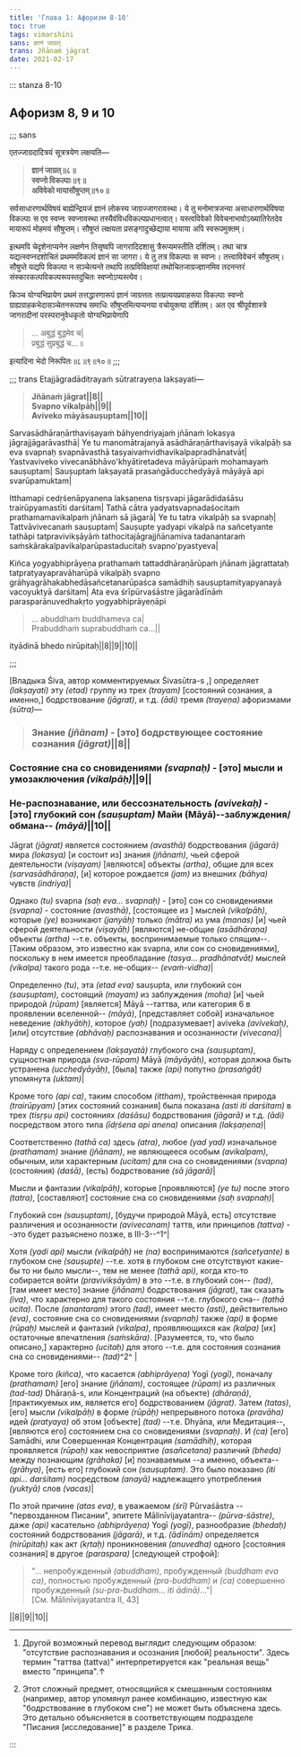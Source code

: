 ```yaml
---
title: 'Глава 1: Афоризм 8-10'
toc: true
tags: vimarshini
sans: ज्ञानं जाग्रत्
trans: Jñānaṁ jāgrat
date: 2021-02-17
---
```



::: stanza 8-10
## Афоризм 8, 9 и 10

;;; sans

एतज्जाग्रदादित्रयं सूत्रत्रयेण लक्षयति—

> **ज्ञानं जाग्रत्॥८॥   
 स्वप्नो विकल्पाः॥९॥   
 अविवेको मायासौषुप्तम्॥१०॥**   
 
सर्वसाधारणार्थविषयं बाह्येन्द्रियजं ज्ञानं लोकस्य जाग्रज्जागरावस्था। ये तु मनोमात्रजन्या असाधारणार्थविषया विकल्पाः स एव स्वप्नः स्वप्नावस्था तस्यैवंविधविकल्पप्रधानत्वात्। यस्त्वविवेको विवेचनाभावोऽख्यातिरेतदेव मायारूपं मोहमयं सौषुप्तम्। सौषुप्तं लक्षयता प्रसङ्गादुच्छेद्याया मायाया अपि स्वरूपमुक्तम्।

इत्थमपि चेदृशेनाप्यनेन लक्षणेन तिसृष्वपि जागरादिदशासु त्रैरूप्यमस्तीति दर्शितम्। तथा चात्र यद्यत्स्वप्नदशोचितं प्रथममविकल्पं ज्ञानं सा जागरा। ये तु तत्र विकल्पाः स स्वप्नः। तत्त्वाविवेचनं सौषुप्तम्। सौषुप्ते यद्यपि विकल्पा न सञ्चेत्यन्ते तथापि तत्प्रविविक्षायां तथोचितजाग्रज्ज्ञानमिव तदनन्तरं संस्कारकल्पविकल्परूपस्तदुचितः स्वप्नोऽप्यस्त्येव।

किञ्च योग्यभिप्रायेण प्रथमं तत्तद्धारणारूपं ज्ञानं जाग्रत्ततः तत्प्रत्ययप्रवाहरूपा विकल्पाः स्वप्नो ग्राह्यग्राहकभेदासञ्चेतनरूपश्च समाधिः सौषुप्तमित्यप्यनया वचोयुक्त्या दर्शितम्। अत एव श्रीपूर्वशास्त्रे जागरादीनां परस्परानुवेधकृतो योग्यभिप्रायेणापि

>... अबुद्धं बुद्धमेव च|    
प्रबुद्धं सुप्रबुद्धं च...॥

इत्यादिना भेदो निरूपितः॥८॥९॥१०॥
;;;



;;; trans
Etajjāgradāditrayaṁ sūtratrayeṇa lakṣayati—

> **Jñānaṁ jāgrat||8||    
Svapno vikalpāḥ||9||    
Aviveko māyāsauṣuptam||10||**


Sarvasādhāraṇārthaviṣayaṁ bāhyendriyajaṁ jñānaṁ lokasya jāgrajjāgarāvasthā| Ye tu manomātrajanyā asādhāraṇārthaviṣayā vikalpāḥ sa eva svapnaḥ svapnāvasthā tasyaivaṁvidhavikalpapradhānatvāt| Yastvaviveko vivecanābhāvo'khyātiretadeva māyārūpaṁ mohamayaṁ sauṣuptam| Sauṣuptaṁ lakṣayatā prasaṅgāducchedyāyā māyāyā api svarūpamuktam|

Itthamapi cedṛśenāpyanena lakṣaṇena tisṛṣvapi jāgarādidaśāsu trairūpyamastīti darśitam| Tathā cātra yadyatsvapnadaśocitaṁ prathamamavikalpaṁ jñānaṁ sā jāgarā| Ye tu tatra vikalpāḥ sa svapnaḥ| Tattvāvivecanaṁ sauṣuptam| Sauṣupte yadyapi vikalpā na sañcetyante tathāpi tatpravivikṣāyāṁ tathocitajāgrajjñānamiva tadanantaraṁ saṁskārakalpavikalparūpastaducitaḥ svapno'pyastyeva|

Kiñca yogyabhiprāyeṇa prathamaṁ tattaddhāraṇārūpaṁ jñānaṁ jāgrattataḥ tatpratyayapravāharūpā vikalpāḥ svapno grāhyagrāhakabhedāsañcetanarūpaśca samādhiḥ sauṣuptamityapyanayā vacoyuktyā darśitam| Ata eva śrīpūrvaśāstre jāgarādīnāṁ parasparānuvedhakṛto yogyabhiprāyeṇāpi

>... abuddhaṁ buddhameva ca|    
Prabuddhaṁ suprabuddhaṁ ca...||

ityādinā bhedo nirūpitaḥ||8||9||10||

;;; 



[Владыка Śiva, автор комментируемых Śivasūtra-s ,] определяет _(lakṣayati)_ эту _(etad)_ группу из трех _(trayam)_ [состояний сознания, а именно,] бодрствование _(jāgrat)_, и т.д. _(ādi)_ тремя _(trayeṇa)_ афоризмами _(sūtra)_—

>### Знание _(jñānam)_ - [это] бодрствующее состояние сознания _(jāgrat)_||8||    
### Состояние сна со сновидениями _(svapnaḥ)_ - [это] мысли и умозаключения _(vikalpāḥ)_||9||    
### Не-распознавание, или бессознательность _(avivekaḥ)_ - [это] глубокий сон _(sauṣuptam)_ Майи (Māyā)--заблуждения/обмана-- _(māyā)_||10||

Jāgrat _(jāgrat)_ является состоянием _(avasthā)_ бодрствования _(jāgarā)_ мира _(lokasya)_ [и состоит из] знания _(jñānaṁ)_, чьей сферой деятельности _(viṣayam)_ [являются] объекты _(artha)_, общие для всех _(sarvasādhāraṇa)_, [и] которое рождается _(jam)_ из внешних _(bāhya)_ чувств _(indriya)_|

Однако _(tu)_ svapna _(saḥ eva... svapnaḥ)_ - [это] сон со сновидениями _(svapna)_ - состояние _(avasthā)_, [состоящее из ] мыслей _(vikalpāḥ)_, которые _(ye)_ возникают _(janyāḥ)_ только _(mātra)_ из ума _(manas)_ [и] чьей сферой деятельности _(viṣayāḥ)_ [являются] не-общие _(asādhāraṇa)_ объекты _(artha)_ --т.е. объекты, воспринимаемые только спящим--. [Таким образом, это известно как svapna, или сон со сновидениями], поскольку в нем  имеется преобладание _(tasya... pradhānatvāt)_ мыслей _(vikalpa)_ такого рода --т.е. не-общих-- _(evaṁ-vidha)_|

Определенно _(tu)_, эта _(etad eva)_ sauṣupta, или глубокий сон _(sauṣuptam)_, состоящий _(mayam)_ из заблуждения _(moha)_ [и] чьей природой _(rūpam)_ [является] Māyā --таттва, или категория 6 в проявлении вселенной-- _(māyā)_, [представляет собой] изначальное неведение _(akhyātiḥ)_, которое _(yaḥ)_ [подразумевает] aviveka _(avivekaḥ)_, [или] отсутствие _(abhāvaḥ)_ распознавания и осознанности _(vivecana)_|

Наряду с определением _(lakṣayatā)_ глубокого сна _(sauṣuptam)_, сущностная природа _(sva-rūpam)_ Māyā _(māyāyāḥ)_, которая должна быть устранена _(ucchedyāyāḥ)_, [была] также _(api)_ попутно _(prasaṅgāt)_ упомянута _(uktam)_|

Кроме того _(api ca)_, таким способом _(ittham)_, тройственная природа _(trairūpyam)_ [этих состояний сознания] была показана _(asti iti darśitam)_ в трех _(tisṛṣu api)_ состояниях _(daśāsu)_ бодрствования _(jāgarā)_ и т.д. _(ādi)_ посредством этого типа _(īdṛśena api anena)_ описания _(lakṣaṇena)_|

Соответственно _(tathā ca)_ здесь _(atra)_, любое _(yad yad)_ изначальное _(prathamam)_ знание _(jñānam)_, не являющееся особым _(avikalpam)_, обычным, или характерным _(ucitam)_ для сна со сновидениями _(svapna)_ (состояния) _(daśā)_, (есть) бодрствование _(sā jāgarā)_|

Мысли и фантазии _(vikalpāḥ)_, которые [проявляются] _(ye tu)_ после этого _(tatra)_, [составляют] состояние сна со сновидениями _(saḥ svapnaḥ)_|

Глубокий сон _(sauṣuptam)_, [будучи природой Māyā, есть] отсутствие различения и осознанности _(avivecanam)_ таттв, или принципов _(tattva)_ --это будет разъяснено позже, в III-3--^1^|

Хотя _(yadi api)_ мысли _(vikalpāḥ)_ не _(na)_ воспринимаются _(sañcetyante)_ в глубоком сне _(sauṣupte)_ --т.е. хотя в глубоком сне отсутствуют какие-бы то ни было мысли--, тем не менее _(tathā api)_, когда кто-то собирается войти _(pravivikṣāyām)_ в это --т.е. в глубокий сон-- _(tad)_, [там имеет место] знание _(jñānam)_ бодрствования _(jāgrat)_, так сказать _(iva)_, что характерно для такого состояния --т.е. глубокого сна-- _(tathā ucita)_. После _(anantaram)_ этого _(tad)_, имеет место _(asti)_, действительно _(eva)_, состояние сна со сновидениями _(svapnaḥ)_ также _(api)_ в форме _(rūpaḥ)_ мыслей и фантазий _(vikalpa)_, проявляющихся как _(kalpa)_ [их] остаточные впечатления _(saṁskāra)_. [Разумеется, то, что было описано,] характерно _(ucitaḥ)_ для этого --т.е. для состояния сознания сна со сновидениями-- _(tad)_^2^ |

Кроме того _(kiñca)_, что касается _(abhiprāyeṇa)_ Yogī _(yogī)_, поначалу _(prathamam)_ [его] знание _(jñānam)_, состоящее _(rūpam)_ из различных _(tad-tad)_ Dhāraṇā-s, или Концентраций (на объекте) _(dhāraṇā)_, [практикуемых им, является его] бодрствованием _(jāgrat)_. Затем _(tatas)_, [его] мысли _(vikalpāḥ)_ в форме _(rūpāḥ)_ непрерывного потока _(pravāha)_ идей _(pratyaya)_ об этом [объекте] _(tad)_ --т.е. Dhyāna, или Медитация--, [являются его] состоянием сна со сновидениями _(svapnaḥ)_. И _(ca)_ [его] Samādhi, или Совершенная Концентрация _(samādhiḥ)_, которая проявляется _(rūpaḥ)_ как невосприятие _(asañcetana)_ различий _(bheda)_ между познающим _(grāhaka)_ [и] познаваемым --а именно, объекта-- _(grāhya)_, [есть его] глубокий сон _(sauṣuptam)_. Это было показано _(iti api... darśitam)_ посредством _(anayā)_ надлежащего употребления _(yuktyā)_ слов _(vacas)_|

По этой причине _(atas eva)_, в уважаемом _(śrī)_ Pūrvaśāstra --"первозданном Писании", эпитете Mālinīvijayatantra-- _(pūrva-śāstre)_, даже _(api)_ касательно _(abhiprāyeṇa)_ Yogī _(yogī)_, разнообразие _(bhedaḥ)_ состояний бодрствования _(jāgarā)_, и т.д. _(ādīnām)_ определяется _(nirūpitaḥ)_ как акт _(kṛtaḥ)_ проникновения _(anuvedha)_ одного [состояния сознания] в другое _(paraspara)_ [следующей строфой]:

>"... непробужденный _(abuddham)_, пробужденный _(buddham eva ca)_, полностью пробужденный _(pra-buddham)_ и _(ca)_ совершенно пробужденный _(su-pra-buddham... iti ādinā)_..."|    
[См. Mālinīvijayatantra II, 43]

||8||9||10||

------


1. Другой возможный перевод выглядит следующим образом: "отсутствие распознавания и осознания [любой] реальности". Здесь термин "таттва (tattva)" интерпретируется как "реальная вещь" вместо "принципа".↑

2. Этот сложный предмет, относящийся к смешанным состояниям (например, автор упомянул ранее комбинацию, известную как "бодрствование в глубоком сне") не может быть объяснена здесь. Это детально объясняется в соответствующем подразделе "Писания [исследование]" в разделе Трика.

::: 